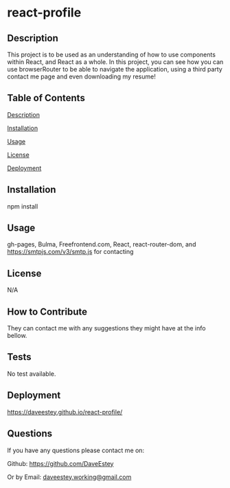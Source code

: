# react-profile

## Description
  
This project is to be used as an understanding of how to use components within React, and React as a whole. In this project, you can see how you can use browserRouter to be able to navigate the application, using a third party contact me page and even downloading my resume!
  
## Table of Contents
  
[Description](#description) 

[Installation](#installation) 

[Usage](#usage) 

[License](#license)

[Deployment](#deployment)

## Installation
  
npm install
  
## Usage
 
gh-pages, Bulma, Freefrontend.com, React, react-router-dom, and https://smtpjs.com/v3/smtp.js for contacting

## License
  
N/A

## How to Contribute
  
They can contact me with any suggestions they might have at the info bellow.

## Tests
  
No test available.

## Deployment

https://daveestey.github.io/react-profile/

## Questions
  
If you have any questions please contact me on: 

Github: https://github.com/DaveEstey 

Or by Email: daveestey.working@gmail.com
